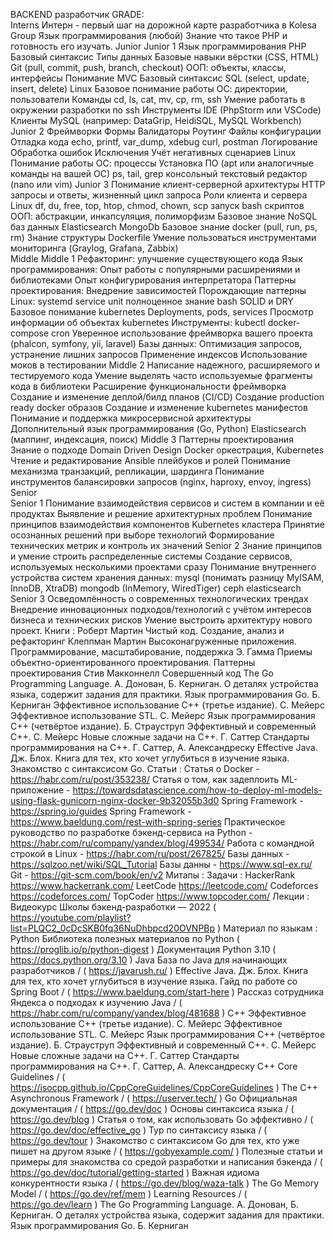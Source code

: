 BACKEND разработчик 
  GRADE:    
             Interns 
                      Интерн - первый шаг на дорожной карте разработчика в Kolesa Group
                      Язык программирования (любой)
                      Знание что такое PHP и готовность его изучать.
             Junior 
                       Junior 1
                          Язык программирования PHP
                            Базовый синтаксис
                            Типы данных
                          Базовые навыки вёрстки (CSS, HTML)
                          Git (pull, commit, push, branch, checkout)
                          ООП: объекты, классы, интерфейсы
                          Понимание MVC
                          Базовый синтаксис SQL (select, update, insert, delete)
                          Linux
                            Базовое понимание работы ОС: директории, пользователи
                            Команды cd, ls, cat, mv, cp, rm, ssh
                            Умение работать в окружении разработки по ssh
                         Инструменты
                            IDE (PhpStorm или VSCode)
                            Клиенты MySQL (например: DataGrip, HeidiSQL, MySQL Workbench)       
                       Junior 2
                         Фреймворки
                            Формы
                            Валидаторы
                            Роутинг
                            Файлы конфигурации
                         Отладка кода
                            echo, printf, var_dump, xdebug
                            curl, postman
                            Логирование
                         Обработка ошибок
                            Исключения
                            Учёт негативных сценариев
                         Linux
                            Понимание работы ОС: процессы
                            Установка ПО (apt или аналогичные команды на вашей ОС)
                            ps, tail, grep
                            консольный текстовый редактор (nano или vim)
                       Junior 3
                         Понимание клиент-серверной архитектуры
                            HTTP запросы и ответы, жизненный цикл запроса
                            Роли клиента и сервера
                         Linux
                            df, du, free, top, htop, chmod, chown, scp
                            запуск bash скриптов
                         ООП: абстракции, инкапсуляция, полиморфизм
                         Базовое знание NoSQL баз данных
                            Elasticsearch
                            MongoDb
                         Базовое знание docker (pull, run, ps, rm)
                         Знание структуры Dockerfile
                         Умение пользоваться инструментами мониторинга (Graylog, Grafana, Zabbix)                       
             Middle 
                       Middle 1
                        Рефакторинг: улучшение существующего кода
                        Язык программирования:
                            Опыт работы с популярными расширениями и библиотеками
                            Опыт конфигурирования интерпретатора
                        Паттерны проектирования:
                            Внедрение зависимостей
                            Порождающие паттерны
                        Linux:
                            systemd service unit
                            полноценное знание bash
                        SOLID и DRY
                         Базовое понимание kubernetes
                            Deployments, pods, services
                            Просмотр информации об объектах kubernetes
                         Инструменты:
                            kubectl
                            docker-compose
                            cron
                         Уверенное использование фреймворка вашего проекта (phalcon, symfony, yii, laravel)
                         Базы данных:
                            Оптимизация запросов, устранение лишних запросов
                            Применение индексов
                         Использование моков в тестировании
                       Middle 2 
                        Написание надежного, расширяемого и тестируемого кода
                        Умение выделять часто используемые фрагменты кода в библиотеки
                        Расширение функциональности фреймворка
                        Создание и изменение деплой/билд планов (CI/CD)
                        Создание production ready docker образов
                        Создание и изменение kubernetes манифестов
                        Понимание и поддержка микросервисной архитектуры
                        Дополнительный язык программирования (Go, Python)
                        Elasticsearch (маппинг, индексация, поиск)
                       Middle 3 
                        Паттерны проектирования
                        Знание о подходе Domain Driven Design
                        Docker оркестрация, Kubernetes
                        Чтение и редактирование Ansible плейбуков и ролей
                        Понимание механизма транзакций, репликации, шардинга
                        Понимание инструментов балансировки запросов (nginx, haproxy, envoy, ingress)
             Senior  
                       Senior 1 
                         Понимание взаимодействия сервисов и систем в компании и её продуктах
                         Выявление и решение архитектурных проблем
                         Понимание принципов взаимодействия компонентов Kubernetes кластера
                         Принятие осознанных решений при выборе технологий
                         Формирование технических метрик и контроль их значений
                       Senior 2
                         Знание принципов и умение строить распределенные системы
                         Создание сервисов, используемых несколькими проектами сразу
                         Понимание внутреннего устройства систем хранения данных:
                            mysql (понимать разницу MyISAM, InnoDB, XtraDB)
                            mongodb (InMemory, WiredTiger)
                            ceph
                            elasticsearch
                       Senior 3
                         Осведомлённость о современных технологических трендах
                         Внедрение инновационных подходов/технологий с учётом интересов бизнеса и технических рисков
                         Умение выстроить архитектуру нового проект.
  Книги : 
             Роберт Мартин Чистый код. Создание, анализ и рефакторинг 
             Клеппман Мартин Высоконагруженные приложения. Программирование, масштабирование, поддержка 
             Э. Гамма Приемы объектно-ориентированного проектирования. Паттерны проектирования 
             Стив Макконнелл Совершенный код 
             The Go Programming Language. А. Донован, Б. Керниган. О деталях устройства языка, содержит задания для практики.
             Язык программирования Go. Б. Керниган
             Эффективное использование C++ (третье издание). С. Мейерс
             Эффективное использование STL. С. Мейерс
             Язык программирования С++ (четвёртое издание). Б. Страуструп
             Эффективный и современный C++. С. Мейерс
             Новые сложные задачи на С++. Г. Саттер
             Стандарты программирования на С++. Г. Саттер, А. Александреску
             Effective Java. Дж. Блох. Книга для тех, кто хочет углубиться в изучение языка.
             Знакомство с синтаксисом Go.
  Статьи : 
             Статья о Docker - https://habr.com/ru/post/353238/
             Статья о том, как задеплоить ML-приложение  - https://towardsdatascience.com/how-to-deploy-ml-models-using-flask-gunicorn-nginx-docker-9b32055b3d0
             Spring Framework - https://spring.io/guides
             Spring Framework - https://www.baeldung.com/rest-with-spring-series
             Практическое руководство по разработке бэкенд-сервиса на Python - https://habr.com/ru/company/yandex/blog/499534/
             Работа с командной строкой в Linux - https://habr.com/ru/post/267825/
             Базы данных - https://sqlzoo.net/wiki/SQL_Tutorial 
             Базы данны - https://www.sql-ex.ru/
             Git - https://git-scm.com/book/en/v2
  Митапы :
  Задачи : 
            HackerRank  https://www.hackerrank.com/
            LeetCode  https://leetcode.com/
            Codeforces   https://codeforces.com/
            TopCoder    https://www.topcoder.com/
  Лекции  :
            Видеокурс Школы бэкенд-разработки — 2022 ( https://youtube.com/playlist?list=PLQC2_0cDcSKB0fq36NuDhbpcd20OVNPBp )
  Материал по языкам : 
             Python
                 Библиотека полезных материалов по Python  ( https://proglib.io/p/python-digest )
                 Документация Python 3.10  ( https://docs.python.org/3.10 )
             Java
                 База по Java для начинающих разработчиков / ( https://javarush.ru/ )
                 Effective Java. Дж. Блох. Книга для тех, кто хочет углубиться в изучение языка.
                 Гайд по работе со Spring Boot / ( https://www.baeldung.com/start-here )
                 Рассказ сотрудника Яндекса о подходах к изучению Java / ( https://habr.com/ru/company/yandex/blog/481688 )
             C++ 
                 Эффективное использование C++ (третье издание). С. Мейерс
                 Эффективное использование STL. С. Мейерс
                 Язык программирования С++ (четвёртое издание). Б. Страуструп
                 Эффективный и современный C++. С. Мейерс
                 Новые сложные задачи на С++. Г. Саттер
                 Стандарты программирования на С++. Г. Саттер, А. Александреску
                 C++ Core Guidelines / ( https://isocpp.github.io/CppCoreGuidelines/CppCoreGuidelines )
                 The C++ Asynchronous Framework / ( https://userver.tech/ )
             Go
                 Официальная документация / ( https://go.dev/doc )
                 Основы синтаксиса языка / ( https://go.dev/blog )
                 Статья о том, как использовать Go эффективно / ( https://go.dev/doc/effective_go )
                 Тур по синтаксису языка / ( https://go.dev/tour )
                 Знакомство с синтаксисом Go для тех, кто уже пишет на другом языке / ( https://gobyexample.com/ )
                 Полезные статьи и примеры для знакомства со средой разработки и написания бэкенда / ( https://go.dev/doc/tutorial/getting-started )
                 Важная идиома конкурентности языка / ( https://go.dev/blog/waza-talk )
                 The Go Memory Model / ( https://go.dev/ref/mem )
                 Learning Resources / ( https://go.dev/learn )
                 The Go Programming Language. А. Донован, Б. Керниган. О деталях устройства языка, содержит задания для практики.
                 Язык программирования Go. Б. Керниган
  